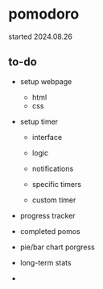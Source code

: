 # pomodoro
started 2024.08.26

## to-do
- setup webpage
  - html
  - css

- setup timer
  - interface
  - logic
  - notifications
  
  - specific timers
  - custom timer
    
- progress tracker
 -   completed pomos
 -   pie/bar chart porgress
 -   long-term stats

-
